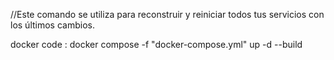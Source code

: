 //Este comando se utiliza para reconstruir y reiniciar todos tus servicios con los últimos cambios.

docker code : docker compose -f "docker-compose.yml" up -d --build
